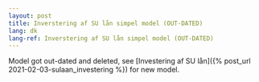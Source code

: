 ```yaml
---
layout: post
title: Inverstering af SU lån simpel model (OUT-DATED)
lang: dk
lang-ref: Inverstering af SU lån simpel model (OUT-DATED)
---
```


Model got out-dated and deleted, see [Investering af SU lån]({% post_url 2021-02-03-sulaan_investering %}) for new model.
